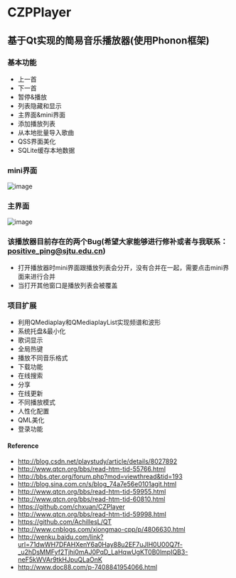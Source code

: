 # CZPPlayer
## 基于Qt实现的简易音乐播放器(使用Phonon框架)
### 基本功能
* 上一首
* 下一首
* 暂停&播放
* 列表隐藏和显示
* 主界面&mini界面
* 添加播放列表
* 从本地批量导入歌曲
* QSS界面美化
* SQLite缓存本地数据

### mini界面
![image](https://github.com/positiveczp/CZPPlayer/raw/master/screenshots/mini界面.png)
### 主界面
![image](https://github.com/positiveczp/CZPPlayer/raw/master/screenshots/主界面.png)

### 该播放器目前存在的两个Bug(希望大家能够进行修补或者与我联系：positive_ping@sjtu.edu.cn)
* 打开播放器时mini界面跟播放列表会分开，没有合并在一起，需要点击mini界面来进行合并
* 当打开其他窗口是播放列表会被覆盖

### 项目扩展
* 利用QMediaplay和QMediaplayList实现频谱和波形
* 系统托盘&最小化
* 歌词显示
* 全局热键
* 播放不同音乐格式
* 下载功能
* 在线搜索
* 分享
* 在线更新
* 不同播放模式
* 人性化配置
* QML美化
* 登录功能

#### Reference
* http://blog.csdn.net/playstudy/article/details/8027892
* http://www.qtcn.org/bbs/read-htm-tid-55766.html
* http://bbs.qter.org/forum.php?mod=viewthread&tid=193
* http://blog.sina.com.cn/s/blog_74a7e56e0101agit.html
* http://www.qtcn.org/bbs/read-htm-tid-59955.html
* http://www.qtcn.org/bbs/read-htm-tid-60810.html
* https://github.com/chxuan/CZPlayer
* http://www.qtcn.org/bbs/read-htm-tid-59998.html
* https://github.com/AchillesL/QT
* http://www.cnblogs.com/xiongmao-cpp/p/4806630.html
* http://wenku.baidu.com/link?url=71dwWH7DFAHXenY6a0Hay88u2EF7uJlH0U00Q7f-_u2hDsMMFyf2Tjhi0mAJ0PqD_LaHqwUgKT0B0lmpIQB3-neF5kWVAr9tkHJpuQLaOnK
* http://www.doc88.com/p-7408841954066.html











